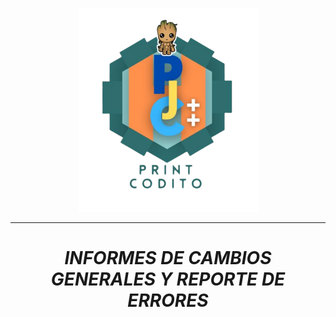  <p align="center">
   <img src="img/logo-print-codito.png">
</p>


----------------------------------------------------------------

_**<p><h1 align="center">INFORMES DE CAMBIOS GENERALES Y REPORTE DE ERRORES</h1></p>**_




